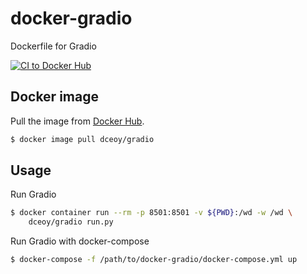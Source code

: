 docker-gradio
================

Dockerfile for Gradio

[![CI to Docker Hub](https://github.com/dceoy/docker-gradio/actions/workflows/docker-publish.yml/badge.svg)](https://github.com/dceoy/docker-gradio/actions/workflows/docker-publish.yml)

Docker image
------------

Pull the image from [Docker Hub](https://hub.docker.com/r/dceoy/gradio/).

```sh
$ docker image pull dceoy/gradio
```

Usage
-----

Run Gradio

```sh
$ docker container run --rm -p 8501:8501 -v ${PWD}:/wd -w /wd \
    dceoy/gradio run.py
```

Run Gradio with docker-compose

```sh
$ docker-compose -f /path/to/docker-gradio/docker-compose.yml up
```
